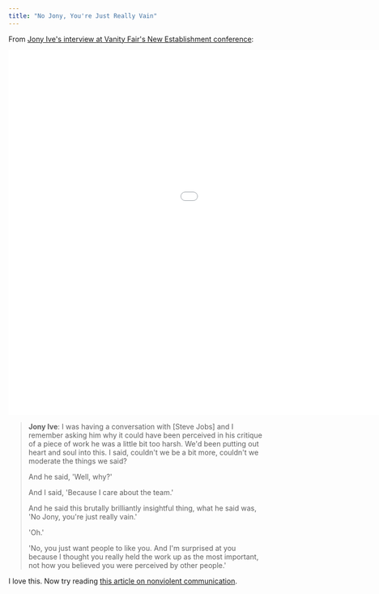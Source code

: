 ```yaml
---
title: "No Jony, You're Just Really Vain"
---
```


From [Jony Ive's interview at Vanity Fair's New Establishment conference](http://www.businessinsider.com/jony-ive-this-is-the-most-important-thing-i-learned-from-steve-jobs-2014-10):

<!--more-->

<p class="embed-responsive embed-responsive-16by9"><iframe class="embed-responsive-item" width="1280" height="720" src="//www.youtube.com/embed/2oksetv3i90?rel=0" frameborder="0" allowfullscreen></iframe></p>

> **Jony Ive**: I was having a conversation with [Steve Jobs] and I remember asking him why it could have been perceived in his critique of a piece of work he was a little bit too harsh. We'd been putting out heart and soul into this. I said, couldn't we be a bit more, couldn't we moderate the things we said?
>
> And he said, 'Well, why?'
>
> And I said, 'Because I care about the team.'
>
> And he said this brutally brilliantly insightful thing, what he said was, 'No Jony, you're just really vain.'
>
> 'Oh.'
>
> 'No, you just want people to like you. And I'm surprised at you because I thought you really held the work up as the most important, not how you believed you were perceived by other people.'

I love this. Now try reading [this article on nonviolent communication](http://firstround.com/article/power-up-your-team-with-nonviolent-communication-principles).
